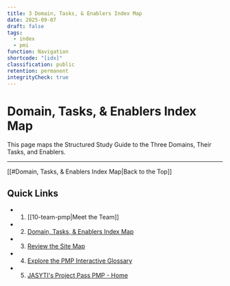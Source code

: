 ```yaml
---
title: 3 Domain, Tasks, & Enablers Index Map
date: 2025-09-07
draft: false
tags:
  - index
  - pmi
function: Navigation
shortcode: "[idx]"
classification: public
retention: permanent
integrityCheck: true
---
```

# Domain, Tasks, & Enablers Index Map
This page maps the Structured Study Guide to the Three Domains, Their Tasks, and Enablers.

---
[[#Domain, Tasks, & Enablers Index Map|Back to the Top]]
## Quick Links
- 1. [[10-team-pmp|Meet the Team]]
- 2. [Domain, Tasks, & Enablers Index Map](50-bonus/10-dte/index.md)
- 3. [Review the Site Map](30-pm-site-map.md)
- 4. [Explore the PMP Interactive Glossary](40-glossary.md)
- 5. [JASYTI's Project Pass PMP - Home](index.md)